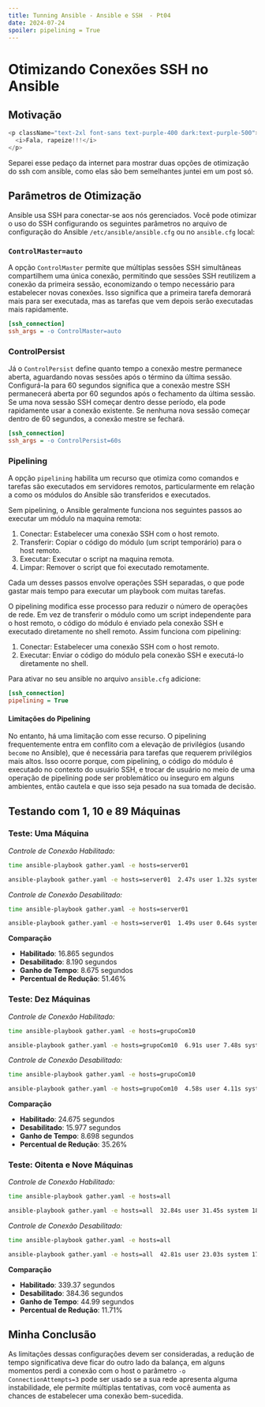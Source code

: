 ```yaml
---
title: Tunning Ansible - Ansible e SSH  - Pt04
date: 2024-07-24
spoiler: pipelining = True
---
```

# Otimizando Conexões SSH no Ansible
## Motivação

```js eval
<p className="text-2xl font-sans text-purple-400 dark:text-purple-500">
  <i>Fala, rapeize!!!</i>
</p>
```

Separei esse pedaço da internet para mostrar duas opções de otimização do ssh com ansible, como elas são bem semelhantes juntei em um post só.

## Parâmetros de Otimização

Ansible usa SSH para conectar-se aos nós gerenciados. Você pode otimizar o uso do SSH configurando os seguintes parâmetros no arquivo de configuração do Ansible `/etc/ansible/ansible.cfg` ou no `ansible.cfg` local:

### `ControlMaster=auto`

A opção `ControlMaster` permite que múltiplas sessões SSH simultâneas compartilhem uma única conexão, permitindo que sessões SSH reutilizem a conexão da primeira sessão, economizando o tempo necessário para estabelecer novas conexões. Isso significa que a primeira tarefa demorará mais para ser executada, mas as tarefas que vem depois serão executadas mais rapidamente.

```ini
[ssh_connection]
ssh_args = -o ControlMaster=auto
```
### ControlPersist

Já o `ControlPersist` define quanto tempo a conexão mestre permanece aberta, aguardando novas sessões após o término da última sessão. Configurá-la para 60 segundos significa que a conexão mestre SSH permanecerá aberta por 60 segundos após o fechamento da última sessão. Se uma nova sessão SSH começar dentro desse período, ela pode rapidamente usar a conexão existente. Se nenhuma nova sessão começar dentro de 60 segundos, a conexão mestre se fechará.

```ini
[ssh_connection]
ssh_args = -o ControlPersist=60s
```
### Pipelining

A opção `pipelining` habilita um recurso que otimiza como comandos e tarefas são executados em servidores remotos, particularmente em relação a como os módulos do Ansible são transferidos e executados.

Sem pipelining, o Ansible geralmente funciona nos seguintes passos ao executar um módulo na maquina remota:

1. Conectar: Estabelecer uma conexão SSH com o host remoto.
2. Transferir: Copiar o código do módulo (um script temporário) para o host remoto.
3. Executar: Executar o script na maquina remota.
4. Limpar: Remover o script que foi executado remotamente.

Cada um desses passos envolve operações SSH separadas, o que pode gastar mais tempo para executar um playbook com muitas tarefas.

O pipelining modifica esse processo para reduzir o número de operações de rede. Em vez de transferir o módulo como um script independente para o host remoto, o código do módulo é enviado pela conexão SSH e executado diretamente no shell remoto. Assim funciona com pipelining:

1. Conectar: Estabelecer uma conexão SSH com o host remoto.
2. Executar: Enviar o código do módulo pela conexão SSH e executá-lo diretamente no shell.

Para ativar no seu ansible no arquivo `ansible.cfg` adicione:

```ini
[ssh_connection]
pipelining = True
```
#### Limitações do Pipelining

No entanto, há uma limitação com esse recurso. O pipelining frequentemente entra em conflito com a elevação de privilégios (usando `become` no Ansible), que é necessária para tarefas que requerem privilégios mais altos. Isso ocorre porque, com pipelining, o código do módulo é executado no contexto do usuário SSH, e trocar de usuário no meio de uma operação de pipelining pode ser problemático ou inseguro em alguns ambientes, então cautela e que isso seja pesado na sua tomada de decisão.

## Testando com 1, 10 e 89 Máquinas

### Teste: Uma Máquina

*Controle de Conexão Habilitado:*

```bash
time ansible-playbook gather.yaml -e hosts=server01

ansible-playbook gather.yaml -e hosts=server01  2.47s user 1.32s system 22% cpu 16.865 total
```

*Controle de Conexão Desabilitado:*

```bash
time ansible-playbook gather.yaml -e hosts=server01

ansible-playbook gather.yaml -e hosts=server01  1.49s user 0.64s system 26% cpu 8.190 total
```

**Comparação**

- **Habilitado**: 16.865 segundos
- **Desabilitado**: 8.190 segundos
- **Ganho de Tempo**: 8.675 segundos
- **Percentual de Redução**: 51.46%

### Teste: Dez Máquinas

*Controle de Conexão Habilitado:*

```bash
time ansible-playbook gather.yaml -e hosts=grupoCom10

ansible-playbook gather.yaml -e hosts=grupoCom10  6.91s user 7.48s system 58% cpu 24.675 total
```

*Controle de Conexão Desabilitado:*

```bash
time ansible-playbook gather.yaml -e hosts=grupoCom10

ansible-playbook gather.yaml -e hosts=grupoCom10  4.58s user 4.11s system 54% cpu 15.977 total
```

**Comparação**

- **Habilitado**: 24.675 segundos
- **Desabilitado**: 15.977 segundos
- **Ganho de Tempo**: 8.698 segundos
- **Percentual de Redução**: 35.26%

### Teste: Oitenta e Nove Máquinas

*Controle de Conexão Habilitado:*

```bash
time ansible-playbook gather.yaml -e hosts=all

ansible-playbook gather.yaml -e hosts=all  32.84s user 31.45s system 18% cpu 5:39.37 total
```

*Controle de Conexão Desabilitado:*

```bash
time ansible-playbook gather.yaml -e hosts=all

ansible-playbook gather.yaml -e hosts=all  42.81s user 23.03s system 17% cpu 6:24.36 total
```

**Comparação**

- **Habilitado**: 339.37 segundos
- **Desabilitado**: 384.36 segundos
- **Ganho de Tempo**: 44.99 segundos
- **Percentual de Redução**: 11.71%

## Minha Conclusão

As limitações dessas configurações devem ser consideradas, a redução de tempo significativa deve ficar do outro lado da balança, em alguns momentos perdi a conexão com o host o parâmetro `-o ConnectionAttempts=3` pode ser usado se a sua rede apresenta alguma instabilidade, ele permite múltiplas tentativas, com você aumenta as chances de estabelecer uma conexão bem-sucedida.

